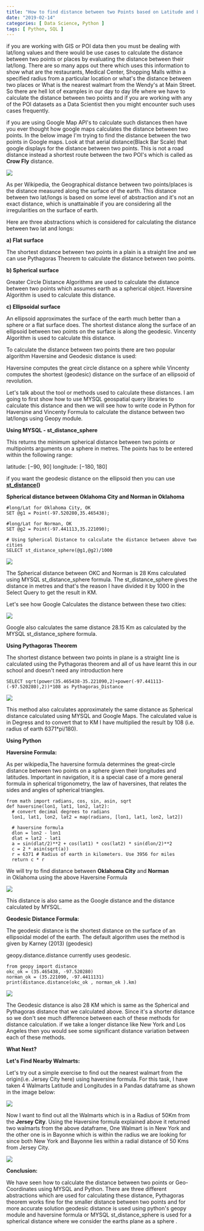 ```yaml
---
title: "How to find distance between two Points based on Latitude and Longitude using Python and SQL"
date: "2019-02-14"
categories: [ Data Science, Python ]
tags: [ Python, SQL ]
---
```


if you are working with GIS or POI data then you must be dealing with lat/long values and there would be use cases to calculate the distance between two points or places by evaluating the distance between their lat/long. There are so many apps out there which uses this information to show what are the restaurants, Medical Center, Shopping Malls within a specified radius from a particular location or what's the distance between two places or What is the nearest walmart from the Wendy's at Main Street. So there are hell lot of examples in our day to day life where we have to calculate the distance between two points and if you are working with any of the POI datasets as a Data Scientist then you might encounter such uses cases frequently.

if you are using Google Map API's to calculate such distances then have you ever thought how google maps calculates the distance between two points. In the below image I'm trying to find the distance between the two points in Google maps. Look at that aerial distance(Black Bar Scale) that google displays for the distance between two points. This is not a road distance instead a shortest route between the two POI's which is called as **Crow Fly** distance.

![](/images/2019/02/image-4.png)

As per Wikipedia, the Geographical distance between two points/places is the distance measured along the surface of the earth. This distance between two lat/longs is based on some level of abstraction and it's not an exact distance, which is unattainable if you are considering all the irregularities on the surface of earth.

Here are three abstractions which is considered for calculating the distance between two lat and longs:

**a) Flat surface**

The shortest distance between two points in a plain is a straight line and we can use Pythagoras Theorem to calculate the distance between two points.

**b) Spherical surface**

Greater Circle Distance Algorithms are used to calculate the distance between two points which assumes earth as a spherical object. Haversine Algorithm is used to calculate this distance.

**c) Ellipsoidal surface**

An ellipsoid approximates the surface of the earth much better than a sphere or a flat surface does. The shortest distance along the surface of an ellipsoid between two points on the surface is along the geodesic. Vincenty Algorithm is used to calculate this distance.

To calculate the distance between two points there are two popular algorithm Haversine and Geodesic distance is used:

Haversine computes the great circle distance on a sphere while Vincenty computes the shortest (geodesic) distance on the surface of an ellipsoid of revolution.

Let's talk about the tool or methods used to calculate these distances. I am going to first show how to use MYSQL geospatial query libraries to calculate this distance and then we will see how to write code in Python for Haversine and Vincenty Formula to calculate the distance between two lat/longs using Geopy module.

**Using MYSQL - st_distance_sphere**

This returns the minimum spherical distance between two points or multipoints arguments on a sphere in metres. The points has to be entered within the following range:

latitude: [−90, 90]
longitude: [−180, 180]

if you want the geodesic distance on the ellipsoid then you can use **[st_distance](https://dev.mysql.com/doc/refman/8.0/en/spatial-relation-functions-object-shapes.html#function_st-distance)()**

**Spherical distance between Oklahoma City and Norman in Oklahoma**

```
#long/Lat for Oklahoma City, OK
SET @g1 = Point(-97.520280,35.465438);

#long/Lat for Norman, OK
SET @g2 = Point(-97.441113,35.221090);

# Using Spherical Distance to calculate the distance between above two cities
SELECT st_distance_sphere(@g1,@g2)/1000
```

![](/images/2019/02/image-11.png)

The Spherical distance between OKC and Norman is 28 Kms calculated using MYSQL st_distance_sphere formula. The st_distance_sphere gives the distance in metres and that's the reason I have divided it by 1000 in the Select Query to get the result in KM.

Let's see how Google Calculates the distance between these two cities:

![](/images/2019/02/image-12.png)

Google also calculates the same distance 28.15 Km as calculated by the MYSQL st_distance_sphere formula.

**Using Pythagoras Theorem**

The shortest distance between two points in plane is a straight line is calculated using the Pythagoras theorem and all of us have learnt this in our school and doesn't need any introduction here

```
SELECT sqrt(power(35.465438-35.221090,2)+power(-97.441113-(-97.520280),2))*108 as Pythagoras_Distance
```

![](/images/2019/02/image-15.png)

This method also calculates approximately the same distance as Spherical distance calculated using MYSQL and Google Maps. The calculated value is in Degress and to convert that to KM I have multiplied the result by 108 (i.e. radius of earth 6371*pi/180).

**Using Python**

**Haversine Formula:**

As per wikipedia,The haversine formula determines the great-circle distance between two points on a sphere given their longitudes and latitudes. Important in navigation, it is a special case of a more general formula in spherical trigonometry, the law of haversines, that relates the sides and angles of spherical triangles.

```
from math import radians, cos, sin, asin, sqrt
def haversine(lon1, lat1, lon2, lat2):
  # convert decimal degrees to radians
  lon1, lat1, lon2, lat2 = map(radians, [lon1, lat1, lon2, lat2])

  # haversine formula
  dlon = lon2 - lon1
  dlat = lat2 - lat1
  a = sin(dlat/2)**2 + cos(lat1) * cos(lat2) * sin(dlon/2)**2
  c = 2 * asin(sqrt(a))
  r = 6371 # Radius of earth in kilometers. Use 3956 for miles
  return c * r
```

We will try to find distance between **Oklahoma City** and **Norman** in Oklahoma using the above Haversine Formula

![](/images/2019/02/image-13.png)

This distance is also same as the Google distance and the distance calculated by MYSQL.

**Geodesic Distance Formula:**

The geodesic distance is the shortest distance on the surface of an ellipsoidal model of the earth. The default algorithm uses the method is given by Karney (2013) (geodesic)

geopy.distance.distance currently uses geodesic.

```
from geopy import distance
okc_ok = (35.465438, -97.520280)
norman_ok = (35.221090, -97.4411131)
print(distance.distance(okc_ok , norman_ok ).km)
```

![](/images/2019/02/image-18.png)

The Geodesic distance is also 28 KM which is same as the Spherical and Pythagoras distance that we calculated above. Since it's a shorter distance so we don't see much difference between each of these methods for distance calculation. if we take a longer distance like New York and Los Angeles then you would see some significant distance variation between each of these methods.

**What Next?**

**Let's Find Nearby Walmarts:**

Let's try out a simple exercise to find out the nearest walmart from the origin(i.e. Jersey City here) using haversine formula. For this task, I have taken 4 Walmarts Latitude and Longitudes in a Pandas dataframe as shown in the image below:

![](/images/2019/02/image-16.png)

Now I want to find out all the Walmarts which is in a Radius of 50Km from the **Jersey City**. Using the Haversine formula explained above it returned two walmarts from the above dataframe, One Walmart is in New York and the other one is in Bayonne which is within the radius we are looking for since both New York and Bayonne lies within a radial distance of 50 Kms from Jersey City.

![](/images/2019/02/image-17.png)

**Conclusion:**

We have seen how to calculate the distance between two points or Geo-Coordinates using MYSQL and Python. There are three different abstractions which are used for calculating these distance, Pythagoras theorem works fine for the smaller distance between two points and for more accurate solution geodesic distance is used using python's geopy module and haversine formula or MYSQL st_distance_sphere is used for a spherical distance where we consider the earths plane as a sphere .
